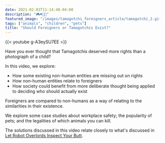 ```yaml
---
date: 2021-02-02T11:14:48-04:00
description: "🎮⚑🚢🎱"
featured_image: "/images/tamagotchi_foreigners_article/tamagotchi_2.gif"
tags: ["animals", "children", "pets"]
title: "Should Foreigners or Tamagotchis Exist?"
---
```

{{< youtube g-A3eySU7EE >}}

Have you ever thought that Tamagotchis deserved more rights than a photograph of a child?

In this video, we explore:
* How some existing non-human entities are missing out on rights
* How non-human entities relate to foreigners
* How society could benefit from more deliberate thought being applied to deciding who should actually exist

Foreigners are compared to non-humans as a way of relating to the similarities in their existence.

We explore some case studies about workplace safety; the popularity of pets; and the legalities of which animals you can kill.

The solutions discussed in this video relate closely to what's discussed in [Let Robot Overlords Inspect Your Butt](robots_inspect_your_butt).